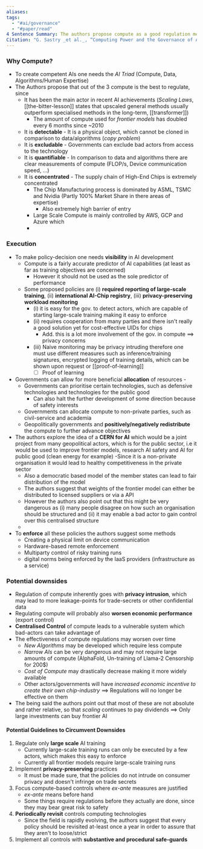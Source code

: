 ```yaml
---
aliases: 
tags:
  - "#ai/governance"
  - "#paper/read"
4 Sentence Summary: The authors propose compute as a good regulation method, since it is *detectable, excludable, quantifiable and concentrated*. The authors provide some policy-examples which increase *visibility*, *allocate beneficially* and *enforce prohibitions*. However, the authors also point out some potential downsides regarding *privacy* and *future effectiveness* and guidelines to circumvent/compromise these.
Citation: "G. Sastry _et al._, “Computing Power and the Governance of Artificial Intelligence.” arXiv, Feb. 13, 2024. doi: [10.48550/arXiv.2402.08797](https://doi.org/10.48550/arXiv.2402.08797)."
---
```

### Why Compute?
- To create competent AIs one needs the *AI Triad* (Compute, Data, Algorithms/Human Expertise)
- The Authors propose that out of the 3 compute is the best to regulate, since
	- It has been the main actor in recent AI achievements (*Scaling Laws*, [[the-bitter-lesson]] states that upscaled general methods usually outperform specialised methods in the long-term, [[transformer]])
		- The amount of compute used for *frontier models* has doubled every 6 months since ~2010
	- It is **detectable** - It is a physical object, which cannot be cloned in comparison to data/algorithms (*copy problem*)
	- It is **excludable** - Governments can exclude bad actors from access to the technology
	- It is **quantifiable** - In comparison to data and algorithms there are clear measurements of compute (FLOP/s, Device communication speed, ...)
	- It is **concentrated** - The supply chain of High-End Chips is extremely concentrated
		- The Chip Manufacturing process is dominated by ASML, TSMC and Nvidia (Partly 100% Market Share in there areas of expertise)
			- Also extremely high barrier of entry
		- Large Scale Compute is mainly controlled by AWS, GCP and Azure which
		- 

### Execution
- To make policy-decision one needs **visibility** in AI development
	- Compute is a fairly accurate predictor of AI capabilities (at least as far as training objectives are concerned)
		- However it should not be used as the sole predictor of performance
	- Some proposed policies are (i) **required reporting of large-scale training**, (ii) **international AI-Chip registry**, (iii) **privacy-preserving workload monitoring**
		- (i) it is easy for the gov. to detect actors, which are capable of starting large-scale training making it easy to enforce
		- (ii) requires cooperation from many parties and there isn't really a good solution yet for cost-effective UIDs for chips
			- Add. this is a lot more involvement of the gov. in compute $\implies$ privacy concerns
		- (iii) Naive monitoring may be privacy intruding therefore one must use different measures such as inference/training signatures, encrypted logging of training details, which can be shown upon request or [[proof-of-learning]]
			- [ ] Proof of learning
- Governments can allow for more beneficial **allocation** of resources - 
	- Governments can prioritise certain technologies, such as defensive technologies and technologies for the public good
		- Can also halt the further development of some direction because of safety interests
	- Governments can allocate compute to non-private parties, such as civil-service and academia
	- Geopolitically governments and **positively/negatively redistribute** the compute to further advance objectives
- The authors explore the idea of a **CERN for AI** which would be a joint project from many geopolitical actors, which is for the public sector, i.e it would be used to improve frontier models, research AI safety and AI for public good (clean energy for example)
		-Since it is a non-private organisation it would lead to healthy competitiveness in the private sector
	- Also a democratic based model of the member states can lead to fair distribution of the model
	- The authors suggest that weights of the frontier model can either be distributed to licensed suppliers or via a API 
	- However the authors also point out that this might be very dangerous as (i) many people disagree on how such an  organisation should be structured and (ii) it may enable a bad actor to gain control over this centralised structure
	- 
- To **enforce** all these policies the authors suggest some methods
	- Creating a physical limit on device communication
	- Hardware-based remote enforcement
	- Multiparty control of risky training runs
	- digital norms being enforced by the IaaS providers (infrastructure as a service)

### Potential downsides
- Regulation of compute inherently goes with **privacy intrusion**, which may lead to more leakage-points for trade-secrets or other confidential data
- Regulating compute will probably also **worsen economic performance** (export control)
- **Centralised Control** of compute leads to a vulnerable system which bad-actors can take advantage of
- The effectiveness of compute regulations may worsen over time
	- *New Algorithms* may be developed which require less compute
	- *Narrow AIs* can be very dangerous and may not require large amounts of compute (AlphaFold, Un-training of Llama-2 Censorship for 200$)
	- *Cost of Compute* may drastically decrease making it more widely available
	- Other actors/governments will have *increased economic incentive to create their own chip-industry* $\implies$ Regulations will no longer be effective on them
- The being said the authors point out that most of these are not absolute and rather relative, so that *scaling* continues to pay dividends $\implies$ Only large investments can buy frontier AI
#### Potential Guidelines to Circumvent Downsides
1. Regulate only **large scale** AI training
	- Currently large-scale training runs can only be executed by a few actors, which makes this easy to enforce 
	- Currently all frontier models require large-scale training runs
2. Implement **privacy-preserving** practices
	- It must be made sure, that the policies do not intrude on consumer privacy and doesn't infringe on trade secrets
3. Focus compute-based controls where *ex-ante* measures are justified
	- *ex-ante* means before hand
	- Some things require regulations before they actually are done, since they may bear great risk to safety
4. **Periodically revisit** controls computing technologies
	- Since the field is rapidly evolving, the authors suggest that every policy should be revisited at-least once a year in order to assure that they aren't to loose/strict
5. Implement all controls with **substantive and procedural safe-guards**